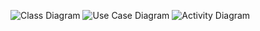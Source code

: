 ![Class Diagram](https://www.planttext.com/api/plantuml/png/L8yn3i8m40JxUyMLKEG7546X08cUsefFqIds6VbiKW0le-19V04Z4qIwtPLcL_jwF5jD9gRi7O2EB1Y34a3Yv0WxPrH9iQaATso6Q3m0zDLFv1pBW5T0n8CaFB7OCEd7NW9RF8P-NAtXFXFRSndp9Edhzo6NkQgxu7sMClwhtToQvWzPvXLTPdD5IsBBfJS0003__mC0)
![Use Case Diagram](https://www.planttext.com/api/plantuml/png/N8yn2i9044NxFSMKIR4N496eOALaiR1VTeSGI7PaPi9QU3CBZ-GL39f0I3Fy_nyycC_hNObwrg7lZ0zA3CT1b7hagUvZtoPZvXMitK5nOCg2u9ZY45JA5NQT3mWrH-GrEbFJfjAOd_O_NNpopLAsOBSMCrpnJhm2isSAi7rQ2yM9k245vqKoSInX0_XGJ55CDTxnoIy0003__mC0)
![Activity Diagram](https://www.planttext.com/api/plantuml/png/UhzxlqDnIM9HIMbk3bT1Od9sOdggWbAefu9FOcLgaP92DPU2Gd9EOd6nGcXnQf5dNabgKLfYSYfNBHT2jLDfSMPUAb29JtvwPZAcJiVavFpIl9BWrAAoJA1MP0DXOiZ6kIIM968Q0X9DIYm6AqLnYeAkhXsw5QXSi0guVYHhKIKSKlDIGA400000__y30000)
